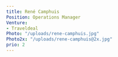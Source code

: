 ```yaml
---
title: René Camphuis
Position: Operations Manager
Venture:
- Traveldeal
Photo: "/uploads/rene-camphuis.jpg"
Photo2x: "/uploads/rene-camphuis@2x.jpg"
prio: 2
---
```

